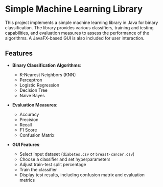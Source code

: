 # Simple Machine Learning Library

This project implements a simple machine learning library in Java for binary classification. The library provides various classifiers, training and testing capabilities, and evaluation measures to assess the performance of the algorithms. A JavaFX-based GUI is also included for user interaction.

## Features

- **Binary Classification Algorithms**:
	- K-Nearest Neighbors (KNN)
	- Perceptron
	- Logistic Regression
	- Decision Tree
	- Naive Bayes

- **Evaluation Measures**:
	- Accuracy
	- Precision
	- Recall
	- F1 Score
	- Confusion Matrix

- **GUI Features**:
	- Select input dataset (`diabetes.csv` or `breast-cancer.csv`)
	- Choose a classifier and set hyperparameters
	- Adjust train-test split percentage
	- Train the classifier
	- Display test results, including confusion matrix and evaluation metrics
